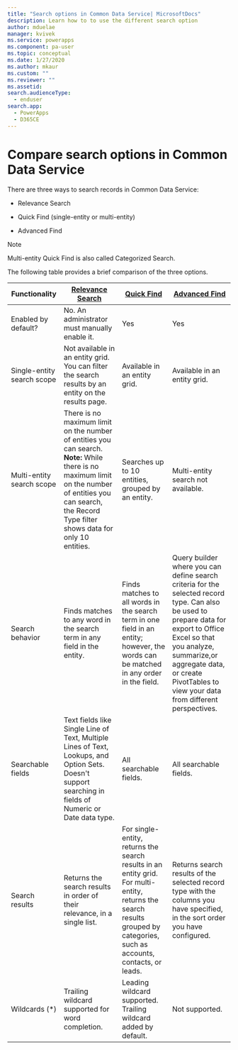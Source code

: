 ```yaml
---
title: "Search options in Common Data Service| MicrosoftDocs"
description: Learn how to to use the different search option
author: mduelae
manager: kvivek
ms.service: powerapps
ms.component: pa-user
ms.topic: conceptual
ms.date: 1/27/2020
ms.author: mkaur
ms.custom: ""
ms.reviewer: ""
ms.assetid: 
search.audienceType: 
  - enduser
search.app: 
  - PowerApps
  - D365CE
---
```


# Compare search options in Common Data Service

There are three ways to search records in Common Data Service:

-   Relevance Search   
  
-   Quick Find (single-entity or multi-entity)  

-   Advanced Find

> [!NOTE]
> Multi-entity Quick Find is also called Categorized Search. 
  
The following table provides a brief comparison of the three options.

|Functionality|[Relevance Search](relevance-search.md)|[Quick Find](quick-find.md)|[Advanced Find](advanced-find.md)|  
|-------------------|---------------------------|----------------|-------------------|  
|Enabled by default?|No. An administrator must manually enable it.|Yes|Yes|  
|Single-entity search scope|Not available in an entity grid. You can filter the search results by an entity on the results page.|Available in an entity grid.|Available in an entity grid.|  
|Multi-entity search scope|There is no maximum limit on the number of entities you can search. **Note:**  While there is no maximum limit on the number of entities you can search, the Record Type filter shows data for only 10 entities.|Searches up to 10 entities, grouped by an entity.|Multi-entity search not available.|  
|Search behavior|Finds matches to any word in the search term in any field in the entity.|Finds matches to all words in the search term in one field in an entity; however, the words can be matched in any order in the field.|Query builder where you can define search criteria for the selected record type. Can also be used to prepare data for export to Office Excel so that you analyze, summarize,or aggregate data, or create PivotTables to view your data from different perspectives.|  
|Searchable fields|Text fields like Single Line of Text, Multiple Lines of Text, Lookups, and Option Sets. Doesn't support searching in fields of Numeric or Date data type.|All searchable fields.|All searchable fields.|  
|Search results|Returns the search results in order of their relevance, in a single list.|For single-entity, returns the search results in an entity grid. For multi-entity, returns the search results grouped by categories, such as accounts, contacts, or leads.|Returns search results of the selected record type with the columns you have specified, in the sort order you have configured.|
|Wildcards (*)|Trailing wildcard supported for word completion.|Leading wildcard supported. Trailing wildcard added by default.|Not supported.|  
